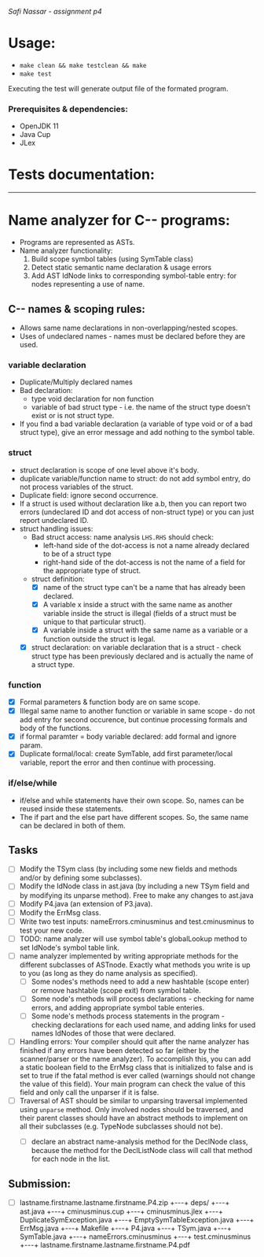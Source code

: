 _Safi Nassar - assignment p4_

# Usage:

-   `make clean && make testclean && make`
-   `make test`

Executing the test will generate output file of the formated program.

### Prerequisites & dependencies:

-   OpenJDK 11
-   Java Cup
-   JLex

# Tests documentation:


---

# Name analyzer for C-- programs:
- Programs are represented as ASTs. 
- Name analyzer functionality: 
  1. Build scope symbol tables (using SymTable class)
  2. Detect static semantic name declaration & usage errors
  3. Add AST IdNode links to corresponding symbol-table entry: for nodes representing a use of name.

## C-- names & scoping rules: 
  - Allows same name declarations in non-overlapping/nested scopes.
  - Uses of undeclared names - names must be declared before they are used.

### variable declaration
  - Duplicate/Multiply declared names
  - Bad declaration: 
    - type void declaration for non function
    - variable of bad struct type - i.e. the name of the struct type doesn't exist or is not struct type.
  - If you find a bad variable declaration (a variable of type void or of a bad struct type), give an error message and add nothing to the symbol table.

### struct
- struct declaration is scope of one level above it's body.
- duplicate variable/function name to struct: do not add symbol entry, do not process variables of the struct.
- Duplicate field: ignore second occurrence. 
- If a struct is used without declaration like a.b, then you can report two errors (undeclared ID and dot access of non-struct type) or you can just report undeclared ID.
- struct handling issues: 
  - Bad struct access: name analysis `LHS.RHS` should check:
    - left-hand side of the dot-access is not a name already declared to be of a struct type
    - right-hand side of the dot-access is not the name of a field for the appropriate type of struct. 
  - struct definition: 
    - [x] name of the struct type can't be a name that has already been declared.
    - [x] A variable x inside a struct with the same name as another variable inside the struct is illegal (fields of a struct must be unique to that particular struct). 
    - [x] A variable inside a struct with the same name as a variable or a function outside the struct is legal. 
  - [x] struct declaration: on variable declaration that is a struct - check struct type has been previously declared and is actually the name of a struct type.

### function
- [x] Formal parameters & function body are on same scope.
- [x] Illegal same name to another function or variable in same scope - do not add entry for second occurence, but continue processing formals and body of the functions.
- [x] if formal paramter = body variable declared: add formal and ignore param. 
- [x] Duplicate formal/local: create SymTable, add first parameter/local variable, report the error and then continue with processing.

### if/else/while
- if/else and while statements have their own scope. So, names can be reused inside these statements.
- The if part and the else part have different scopes. So, the same name can be declared in both of them.

## Tasks
- [ ] Modify the TSym class (by including some new fields and methods and/or by defining some subclasses).
- [ ] Modify the IdNode class in ast.java (by including a new TSym field and by modifying its unparse method). Free to make any changes to ast.java
- [ ] Modify P4.java (an extension of P3.java).
- [ ] Modify the ErrMsg class.
- [ ] Write two test inputs: nameErrors.cminusminus and test.cminusminus to test your new code.
- [ ] TODO: name analyzer will use symbol table's globalLookup method to set IdNode's symbol table link.
- [ ] name analyzer implemented by writing appropriate methods for the different subclasses of ASTnode. Exactly what methods you write is up to you (as long as they do name analysis as specified).
  - [ ] Some nodes's methods need to add a new hashtable (scope enter) or remove hashtable (scope exit) from symbol table.
  - [ ] Some node's methods will process declarations - checking for name errors, and adding appropriate symbol table enteries.
  - [ ] Some node's methods process statements in the program - checking declarations for each used name, and adding links for used names IdNodes of those that were declared.
- [ ] Handling errors: Your compiler should quit after the name analyzer has finished if any errors have been detected so far (either by the scanner/parser or the name analyzer). To accomplish this, you can add a static boolean field to the ErrMsg class that is initialized to false and is set to true if the fatal method is ever called (warnings should not change the value of this field). Your main program can check the value of this field and only call the unparser if it is false.
- [ ] Traversal of AST should be similar to unparsing traversal implemented using `unparse` method. Only involved nodes should be traversed, and their parent classes should have an abstract methods to implement on all their subclasses (e.g. TypeNode subclasses should not be).
  - [ ] declare an abstract name-analysis method for the DeclNode class, because the method for the DeclListNode class will call that method for each node in the list.



## Submission:

- [ ] lastname.firstname.lastname.firstname.P4.zip
+---+ deps/
+---+ ast.java
+---+ cminusminus.cup
+---+ cminusminus.jlex
+---+ DuplicateSymException.java
+---+ EmptySymTableException.java
+---+ ErrMsg.java
+---+ Makefile
+---+ P4.java
+---+ TSym.java
+---+ SymTable.java
+---+ nameErrors.cminusminus
+---+ test.cminusminus
+---+ lastname.firstname.lastname.firstname.P4.pdf
